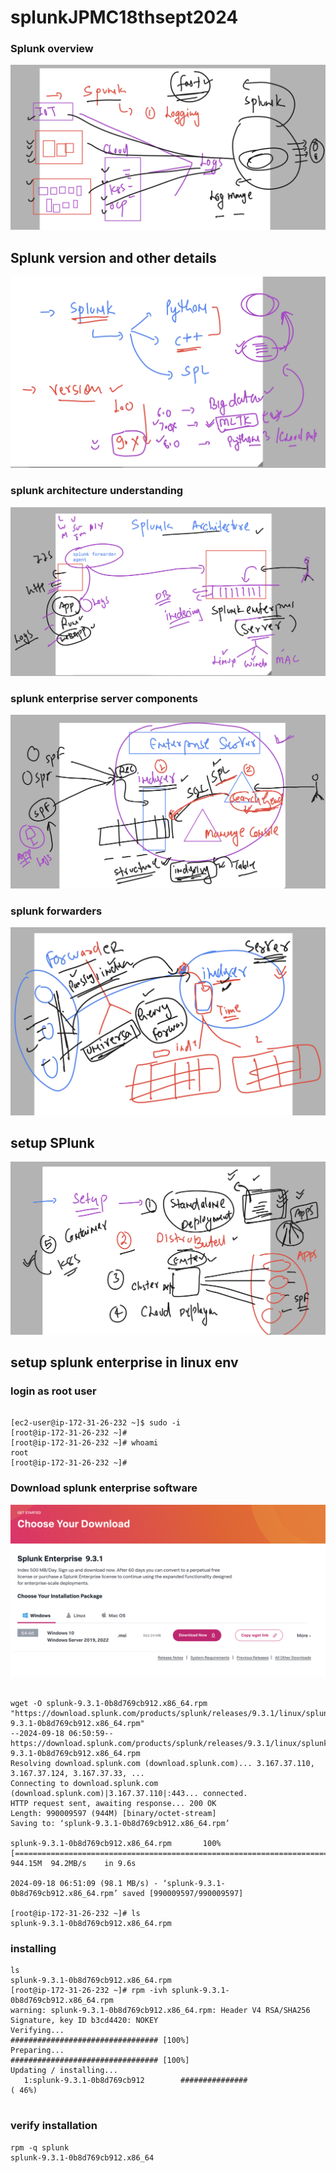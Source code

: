 # splunkJPMC18thsept2024

### Splunk overview 

<img src="sp1.png">

## Splunk version and other details 

<img src="sp2.png">

### splunk architecture understanding 

<img src="sp3.png">

### splunk enterprise server components 

<img src="sp4.png">


### splunk forwarders 

<img src="sp5.png">

## setup SPlunk 

<img src="setup.png">

## setup splunk enterprise in linux env 

### login as root user 

```

[ec2-user@ip-172-31-26-232 ~]$ sudo -i
[root@ip-172-31-26-232 ~]# 
[root@ip-172-31-26-232 ~]# whoami
root
[root@ip-172-31-26-232 ~]# 

```

### Download splunk enterprise software 

<img src="setup1.png">


```

wget -O splunk-9.3.1-0b8d769cb912.x86_64.rpm "https://download.splunk.com/products/splunk/releases/9.3.1/linux/splunk-9.3.1-0b8d769cb912.x86_64.rpm"
--2024-09-18 06:50:59--  https://download.splunk.com/products/splunk/releases/9.3.1/linux/splunk-9.3.1-0b8d769cb912.x86_64.rpm
Resolving download.splunk.com (download.splunk.com)... 3.167.37.110, 3.167.37.124, 3.167.37.33, ...
Connecting to download.splunk.com (download.splunk.com)|3.167.37.110|:443... connected.
HTTP request sent, awaiting response... 200 OK
Length: 990009597 (944M) [binary/octet-stream]
Saving to: ‘splunk-9.3.1-0b8d769cb912.x86_64.rpm’

splunk-9.3.1-0b8d769cb912.x86_64.rpm       100%[=====================================================================================>] 944.15M  94.2MB/s    in 9.6s    

2024-09-18 06:51:09 (98.1 MB/s) - ‘splunk-9.3.1-0b8d769cb912.x86_64.rpm’ saved [990009597/990009597]

[root@ip-172-31-26-232 ~]# ls
splunk-9.3.1-0b8d769cb912.x86_64.rpm
```


### installing 

```
ls
splunk-9.3.1-0b8d769cb912.x86_64.rpm
[root@ip-172-31-26-232 ~]# rpm -ivh splunk-9.3.1-0b8d769cb912.x86_64.rpm 
warning: splunk-9.3.1-0b8d769cb912.x86_64.rpm: Header V4 RSA/SHA256 Signature, key ID b3cd4420: NOKEY
Verifying...                          ################################# [100%]
Preparing...                          ################################# [100%]
Updating / installing...
   1:splunk-9.3.1-0b8d769cb912        ###############                   ( 46%)


```

### verify installation 

```
rpm -q splunk 
splunk-9.3.1-0b8d769cb912.x86_64
```




